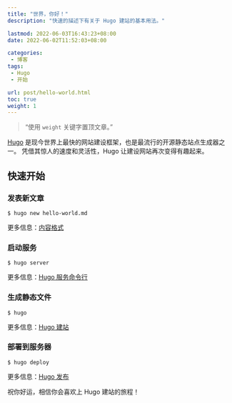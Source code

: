 ```yaml
---
title: "世界，你好！"
description: "快速的描述下有关于 Hugo 建站的基本用法。"

lastmod: 2022-06-03T16:43:23+08:00
date: 2022-06-02T11:52:03+08:00

categories:
 - 博客
tags:
 - Hugo
 - 开始

url: post/hello-world.html
toc: true
weight: 1
---
```


> “使用 `weight` 关键字置顶文章。”

[Hugo](https://gohugo.io/) 是现今世界上最快的网站建设框架，也是最流行的开源静态站点生成器之一。 凭借其惊人的速度和灵活性，Hugo 让建设网站再次变得有趣起来。

<!--more-->

## 快速开始

### 发表新文章

```shell
$ hugo new hello-world.md
```

更多信息：[内容格式](https://gohugo.io/content-management/formats/)

### 启动服务

```shell
$ hugo server
```

更多信息：[Hugo 服务命令行](https://gohugo.io/commands/hugo_server/)

### 生成静态文件

```shell
$ hugo
```

更多信息：[Hugo 建站](https://gohugo.io/commands/hugo/)

### 部署到服务器

```language
$ hugo deploy
```

更多信息：[Hugo 发布](https://gohugo.io/commands/hugo_deploy/)

祝你好运，相信你会喜欢上 Hugo 建站的旅程！